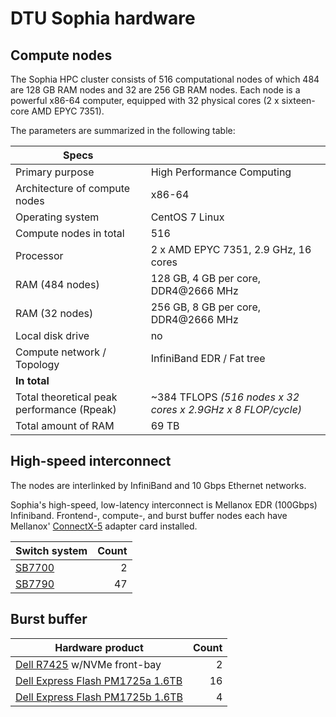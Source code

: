 # DTU Sophia hardware

## Compute nodes

The Sophia HPC cluster consists of 516 computational nodes of which 484 are 128 GB RAM nodes and 32 are 256 GB RAM nodes. Each node is a powerful x86-64 computer, equipped with 32 physical cores (2 x sixteen-core AMD EPYC 7351).

The parameters are summarized in the following table:

| **Specs**                              |                                             |
| ------------------------------------------- | ------------------------------------------- |
| Primary purpose                             | High Performance Computing                  |
| Architecture of compute nodes               | x86-64                                      |
| Operating system                            | CentOS 7 Linux                            |
| Compute nodes in total                      | 516                                            |
| Processor                                   | 2 x AMD EPYC 7351, 2.9 GHz, 16 cores        |
| RAM (484 nodes)                             | 128 GB, 4 GB per core, DDR4@2666 MHz         |
| RAM (32 nodes)                              | 256 GB, 8 GB per core, DDR4@2666 MHz         |
| Local disk drive                            | no                                          |
| Compute network / Topology                  | InfiniBand EDR / Fat tree                   |
| **In total**                                |                                             |
| Total theoretical peak performance  (Rpeak) | ~384 TFLOPS *(516 nodes x 32 cores x 2.9GHz x 8 FLOP/cycle)*                                  |
| Total amount of RAM                         | 69 TB                                       |


## High-speed interconnect

The nodes are interlinked by InfiniBand and 10 Gbps Ethernet networks.

Sophia's high-speed, low-latency interconnect is Mellanox EDR (100Gbps) Infiniband.
Frontend-, compute-, and burst buffer nodes each have
Mellanox' [ConnectX-5](https://www.mellanox.com/page/products_dyn?product_family=258&mtag=connectx_5_vpi_card) adapter card installed.

| Switch system | Count |
| --------------|------:|
| [SB7700](http://www.mellanox.com/related-docs/prod_ib_switch_systems/pb_sb7700.pdf)        |    2 |
| [SB7790](http://www.mellanox.com/related-docs/prod_ib_switch_systems/pb_sb7790.pdf)        |   47 |


## Burst buffer

| Hardware product            | Count |
| ----------------------------|------:|
| [Dell R7425](https://i.dell.com/sites/doccontent/shared-content/data-sheets/en/Documents/PowerEdge-R7425-Spec-Sheet.pdf) w/NVMe front-bay |     2 |
| [Dell Express Flash PM1725a 1.6TB](https://www.samsung.com/semiconductor/global.semi.static/Brochure_Samsung_PM1725a_NVMe_SSD_1805.pdf)        | 16 |
| [Dell Express Flash PM1725b 1.6TB](http://image-us.samsung.com/SamsungUS/PIM/Samsung_1725b_Product.pdf)        | 4 | 

